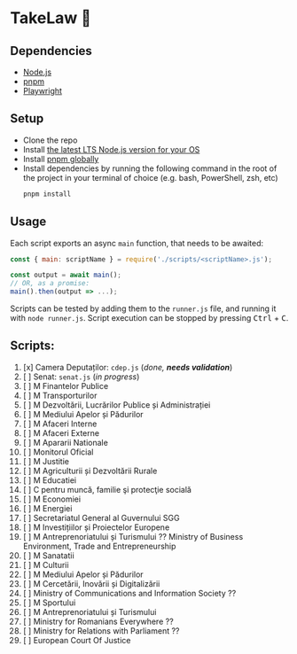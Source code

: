 # TakeLaw 📖

## Dependencies

- [Node.js](https://nodejs.org/en/)
- [pnpm](https://pnpm.io/)
- [Playwright](https://playwright.dev/)

## Setup

- Clone the repo
- Install [the latest LTS Node.js version for your OS](https://nodejs.org/en/download/)
- Install [pnpm globally](https://pnpm.io/installation)
- Install dependencies by running the following command in the root of the project in your terminal of choice (e.g. bash, PowerShell, zsh, etc)
  ```bash
  pnpm install
  ```

## Usage

Each script exports an async `main` function, that needs to be awaited:
```js
const { main: scriptName } = require('./scripts/<scriptName>.js');

const output = await main();
// OR, as a promise:
main().then(output => ...);
```

Scripts can be tested by adding them to the `runner.js` file, and running it with `node runner.js`.
Script execution can be stopped by pressing <kbd>Ctrl</kbd> + <kbd>C</kbd>.


## Scripts:

1. [x] Camera Deputaților: `cdep.js` (_done, **needs validation**_)
2. [ ] Senat: `senat.js` (_in progress_)
3. [ ] M Finantelor Publice
4. [ ] M Transporturilor
5. [ ] M Dezvoltării, Lucrărilor Publice și Administrației
6. [ ] M Mediului Apelor și Pădurilor
7. [ ] M Afaceri Interne
8. [ ] M Afaceri Externe
9. [ ] M Apararii Nationale
10. [ ] Monitorul Oficial
11. [ ] M Justitie
12. [ ] M Agriculturii și Dezvoltării Rurale
13. [ ] M Educatiei
14. [ ] C pentru muncă, familie şi protecţie socială
15. [ ] M Economiei
16. [ ] M Energiei
17. [ ] Secretariatul General al Guvernului SGG
18. [ ] M Investițiilor și Proiectelor Europene
19. [ ] M Antreprenoriatului și Turismului ??	Ministry of Business Environment, Trade and Entrepreneurship
20. [ ] M Sanatatii
21. [ ] M Culturii
22. [ ] M Mediului Apelor și Pădurilor
23. [ ] M Cercetării, Inovării și Digitalizării
24. [ ] Ministry of Communications and Information Society ?? 
25. [ ] M Sportului
26. [ ] M Antreprenoriatului și Turismului
27. [ ] Ministry for Romanians Everywhere ??
28. [ ] Ministry for Relations with Parliament ??
29. [ ] European Court Of Justice

